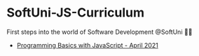 # SoftUni-JS-Curriculum
First steps into the world of Software Development @SoftUni 👨‍💻

- [Programming Basics with JavaScript - April 2021](https://softuni.bg/trainings/3362/programming-basics-with-javascript-april-2021)

